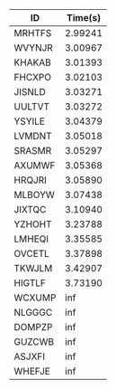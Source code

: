|ID|Time(s)|
|-|-|
|MRHTFS|2.99241|
|WVYNJR|3.00967|
|KHAKAB|3.01393|
|FHCXPO|3.02103|
|JISNLD|3.03271|
|UULTVT|3.03272|
|YSYILE|3.04379|
|LVMDNT|3.05018|
|SRASMR|3.05297|
|AXUMWF|3.05368|
|HRQJRI|3.05890|
|MLBOYW|3.07438|
|JIXTQC|3.10940|
|YZHOHT|3.23788|
|LMHEQI|3.35585|
|OVCETL|3.37898|
|TKWJLM|3.42907|
|HIGTLF|3.73190|
|WCXUMP|inf|
|NLGGGC|inf|
|DOMPZP|inf|
|GUZCWB|inf|
|ASJXFI|inf|
|WHEFJE|inf|
